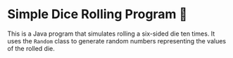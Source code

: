 # Simple Dice Rolling Program 🎲

This is a Java program that simulates rolling a six-sided die ten times. It uses the `Random` class to generate random numbers representing the values of the rolled die.